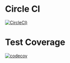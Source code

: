 # Circle CI
[![CircleCI](https://circleci.com/gh/ntnghia0320/train/tree/basic%2Fexercise-02.svg?style=svg))](https://circleci.com/gh/ntnghia0320/train/tree/basic%2Fexercise-02)
# Test Coverage
[![codecov](https://codecov.io/gh/ntnghia0320/train/branch/basic/exercise-02/graph/badge.svg?token=3NiZSsp9Gc)](https://codecov.io/gh/ntnghia0320/train)
